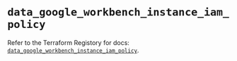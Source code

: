 # `data_google_workbench_instance_iam_policy`

Refer to the Terraform Registory for docs: [`data_google_workbench_instance_iam_policy`](https://registry.terraform.io/providers/hashicorp/google/5.21.0/docs/data-sources/workbench_instance_iam_policy).
